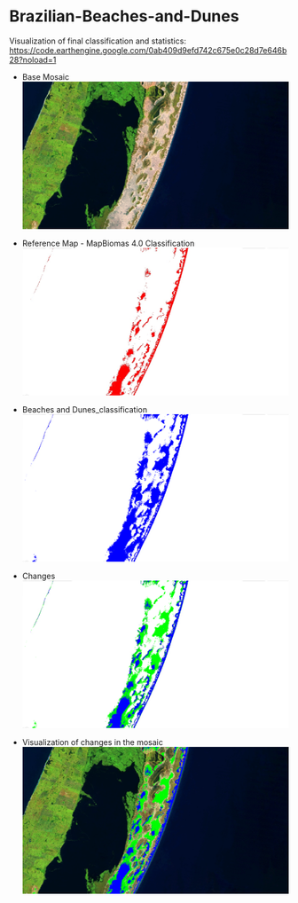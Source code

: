 # Brazilian-Beaches-and-Dunes

Visualization of final classification and statistics: https://code.earthengine.google.com/0ab409d9efd742c675e0c28d7e646b28?noload=1

* Base Mosaic
![](/images/cropbaseMosaic.png)

* Reference Map - MapBiomas 4.0 Classification
![ReferenceMap](/images/cropReferenceMap.png)

* Beaches and Dunes_classification
![Beaches and Dunes_classification](/images/cropBandD_classification.png)

* Changes
![Changes](/images/cropchanges.png)

* Visualization of changes in the mosaic
![Visualization of changes in the mosaic](/images/cropmosaicChanges.png)




